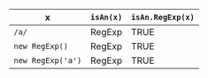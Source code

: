 x                   | `isAn(x)`   | `isAn.RegExp(x)`  
--------------------|-------------|-------------------
`/a/`               | RegExp      | TRUE              
`new RegExp()`      | RegExp      | TRUE              
`new RegExp('a')`   | RegExp      | TRUE